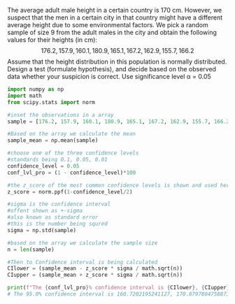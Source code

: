 The average adult male height in a certain country is 170 cm. However, we suspect that the men in a certain city in that country might have a different average height due to some environmental factors. We pick a random sample of size 9 from the adult males in the city and obtain the following values for their heights (in cm):
$$176.2, 157.9, 160.1, 180.9, 165.1, 167.2, 162.9, 155.7, 166.2$$
Assume that the height distribution in this population is normally distributed.  
Design a test (formulate hypothesis), and decide based on the observed data whether your suspicion is correct. Use significance level α = 0.05

```python
import numpy as np
import math
from scipy.stats import norm

#inset the observations in a array
sample = [176.2, 157.9, 160.1, 180.9, 165.1, 167.2, 162.9, 155.7, 166.2]

#Based on the array we calculate the mean
sample_mean = np.mean(sample)

#choose one of the three confidence levels
#standards being 0.1, 0.05, 0.01
confidence_level = 0.05
conf_lvl_pro = (1 - confidence_level)*100

#the z_score of the most common confidence levels is shown and used here
z_score = norm.ppf(1-confidence_level/2)

#sigma is the confidence interval
#offent shown as +-sigma
#also known as standard error
#this is the number being squred
sigma = np.std(sample)

#based on the array we calculate the sample size
n = len(sample)

#Then to Confidence interval is being calculated
CIlower = (sample_mean - z_score * sigma / math.sqrt(n))
CIupper = (sample_mean + z_score * sigma / math.sqrt(n))

print(f"The {conf_lvl_pro}% confidence interval is {CIlower}, {CIupper}.")
# The 95.0% confidence interval is 160.7202195241127, 170.87978047588732.
```